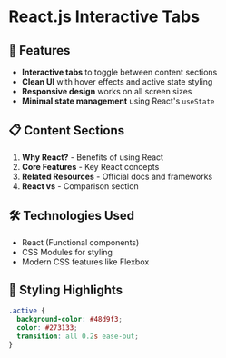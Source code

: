 # React.js Interactive Tabs

## 🚀 Features
- **Interactive tabs** to toggle between content sections  
- **Clean UI** with hover effects and active state styling  
- **Responsive design** works on all screen sizes  
- **Minimal state management** using React's `useState`  

## 📋 Content Sections
1. **Why React?** - Benefits of using React  
2. **Core Features** - Key React concepts  
3. **Related Resources** - Official docs and frameworks  
4. **React vs** - Comparison section  

## 🛠️ Technologies Used
- React (Functional components)  
- CSS Modules for styling  
- Modern CSS features like Flexbox  

## 🎨 Styling Highlights
```css
.active {
  background-color: #48d9f3;
  color: #273133;
  transition: all 0.2s ease-out;
}
